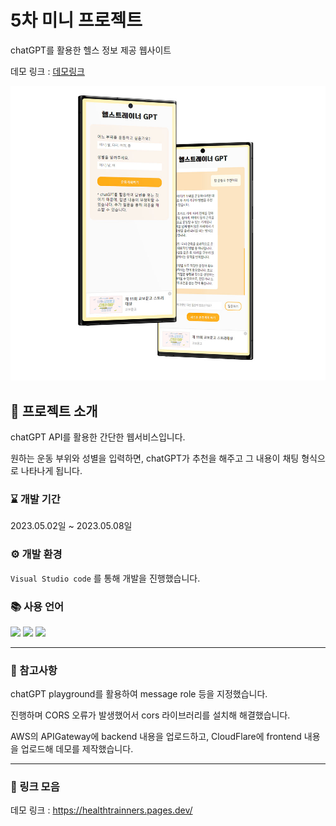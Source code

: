 # 5차 미니 프로젝트

chatGPT를 활용한 헬스 정보 제공 웹사이트

데모 링크 : [데모링크](https://healthtrainners.pages.dev/)

<img src='https://raw.githubusercontent.com/jeeun99/project05/master/mockup/mockup.jpg' alt='demo' />

## 🙋 프로젝트 소개

chatGPT API를 활용한 간단한 웹서비스입니다.

원하는 운동 부위와 성별을 입력하면, chatGPT가 추천을 해주고 그 내용이 채팅 형식으로 나타나게 됩니다.

### ⌛ 개발 기간

2023.05.02일 ~ 2023.05.08일

### ⚙ 개발 환경

`Visual Studio code` 를 통해 개발을 진행했습니다.

### 📚 사용 언어

<img src="https://img.shields.io/badge/HTML5-E34F26?style=flat&logo=HTML5&logoColor=white"/>
<img src="https://img.shields.io/badge/CSS3-1572B6?style=flat&logo=CSS3&logoColor=white"/>
<img src="https://img.shields.io/badge/JavaScript-F7DF1E?style=flat&logo=JavaScript&logoColor=black"/>

---


### 💬 참고사항

chatGPT playground를 활용하여 message role 등을 지정했습니다.

진행하며 CORS 오류가 발생했어서 cors 라이브러리를 설치해 해결했습니다.

AWS의 APIGateway에 backend 내용을 업로드하고, CloudFlare에 frontend 내용을 업로드해 데모를 제작했습니다.

---

### 🔗 링크 모음

데모 링크 : <https://healthtrainners.pages.dev/>
